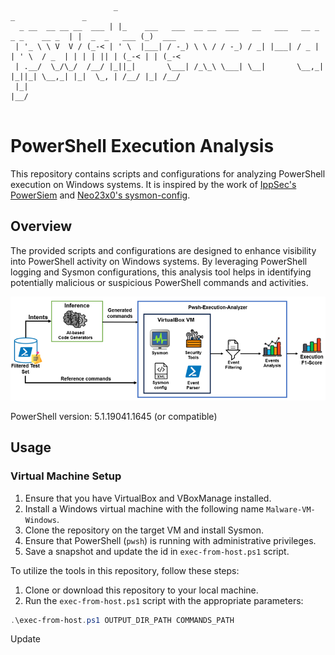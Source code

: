 ```                                                                                                 

                       _                                                              _               _
  _ __  __ __ __  ___ | |_    ___   ___  __ __  ___   __   ___   __ _   _ _    __ _  | |  _  _   ___ (_)  ___
 | '_ \ \ V  V / (_-< | ' \  |___| / -_) \ \ / / -_) / _| |___| / _ |  | ' \  / _  | | | | || | (_-< | | (_-<
 | .__/  \_/\_/  /__/ |_||_|       \___| /_\_\ \___| \__|       \__,_| |_||_| \__,_| |_|  \_, | /__/ |_| /__/
 |_|                                                                                      |__/


```

# PowerShell Execution Analysis

This repository contains scripts and configurations for analyzing PowerShell execution on Windows systems. It is inspired by the work of [IppSec's PowerSiem](https://github.com/IppSec/PowerSiem) and [Neo23x0's sysmon-config](https://github.com/Neo23x0/sysmon-config).

## Overview

The provided scripts and configurations are designed to enhance visibility into PowerShell activity on Windows systems. By leveraging PowerShell logging and Sysmon configurations, this analysis tool helps in identifying potentially malicious or suspicious PowerShell commands and activities.

![Overview](https://github.com/cridin1/pwsh-execution-analysis/blob/main/exec-analysis.png)

PowerShell version: 5.1.19041.1645 (or compatible)

## Usage

### Virtual Machine Setup
1. Ensure that you have VirtualBox and VBoxManage installed.
2. Install a Windows virtual machine with the following name `Malware-VM-Windows`.
3. Clone the repository on the target VM and install Sysmon.
4. Ensure that PowerShell (`pwsh`) is running with administrative privileges.
5. Save a snapshot and update the id in `exec-from-host.ps1` script.

To utilize the tools in this repository, follow these steps:
1. Clone or download this repository to your local machine.
2. Run the `exec-from-host.ps1` script with the appropriate parameters:

```powershell
.\exec-from-host.ps1 OUTPUT_DIR_PATH COMMANDS_PATH
```

Update 
